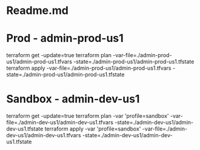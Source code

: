 # Readme.md

# Prod - admin-prod-us1
terraform get -update=true 
terraform plan -var-file=./admin-prod-us1/admin-prod-us1.tfvars -state=./admin-prod-us1/admin-prod-us1.tfstate
terraform apply -var-file=./admin-prod-us1/admin-prod-us1.tfvars -state=./admin-prod-us1/admin-prod-us1.tfstate

# Sandbox - admin-dev-us1
terraform get -update=true 
terraform plan  -var 'profile=sandbox' -var-file=./admin-dev-us1/admin-dev-us1.tfvars -state=./admin-dev-us1/admin-dev-us1.tfstate 
terraform apply -var 'profile=sandbox' -var-file=./admin-dev-us1/admin-dev-us1.tfvars -state=./admin-dev-us1/admin-dev-us1.tfstate

